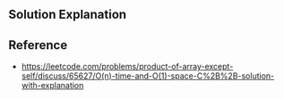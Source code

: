 ## Solution Explanation



## Reference

- https://leetcode.com/problems/product-of-array-except-self/discuss/65627/O(n)-time-and-O(1)-space-C%2B%2B-solution-with-explanation
